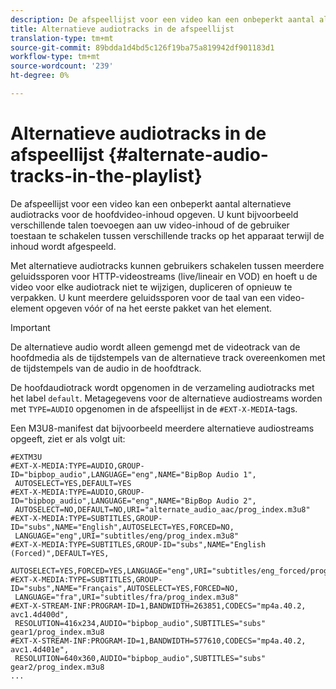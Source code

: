 ```yaml
---
description: De afspeellijst voor een video kan een onbeperkt aantal alternatieve audiotracks voor de hoofdvideo-inhoud opgeven. U kunt bijvoorbeeld verschillende talen toevoegen aan uw video-inhoud of de gebruiker toestaan te schakelen tussen verschillende tracks op het apparaat terwijl de inhoud wordt afgespeeld.
title: Alternatieve audiotracks in de afspeellijst
translation-type: tm+mt
source-git-commit: 89bdda1d4bd5c126f19ba75a819942df901183d1
workflow-type: tm+mt
source-wordcount: '239'
ht-degree: 0%

---
```



# Alternatieve audiotracks in de afspeellijst {#alternate-audio-tracks-in-the-playlist}

De afspeellijst voor een video kan een onbeperkt aantal alternatieve audiotracks voor de hoofdvideo-inhoud opgeven. U kunt bijvoorbeeld verschillende talen toevoegen aan uw video-inhoud of de gebruiker toestaan te schakelen tussen verschillende tracks op het apparaat terwijl de inhoud wordt afgespeeld.

Met alternatieve audiotracks kunnen gebruikers schakelen tussen meerdere geluidssporen voor HTTP-videostreams (live/lineair en VOD) en hoeft u de video voor elke audiotrack niet te wijzigen, dupliceren of opnieuw te verpakken. U kunt meerdere geluidssporen voor de taal van een video-element opgeven vóór of na het eerste pakket van het element.

>[!IMPORTANT]
>
>De alternatieve audio wordt alleen gemengd met de videotrack van de hoofdmedia als de tijdstempels van de alternatieve track overeenkomen met de tijdstempels van de audio in de hoofdtrack.

De hoofdaudiotrack wordt opgenomen in de verzameling audiotracks met het label `default`. Metagegevens voor de alternatieve audiostreams worden met `TYPE=AUDIO` opgenomen in de afspeellijst in de `#EXT-X-MEDIA`-tags.

Een M3U8-manifest dat bijvoorbeeld meerdere alternatieve audiostreams opgeeft, ziet er als volgt uit:

```
#EXTM3U
#EXT-X-MEDIA:TYPE=AUDIO,GROUP-ID="bipbop_audio",LANGUAGE="eng",NAME="BipBop Audio 1",
 AUTOSELECT=YES,DEFAULT=YES
#EXT-X-MEDIA:TYPE=AUDIO,GROUP-ID="bipbop_audio",LANGUAGE="eng",NAME="BipBop Audio 2",
 AUTOSELECT=NO,DEFAULT=NO,URI="alternate_audio_aac/prog_index.m3u8"
#EXT-X-MEDIA:TYPE=SUBTITLES,GROUP-ID="subs",NAME="English",AUTOSELECT=YES,FORCED=NO,
 LANGUAGE="eng",URI="subtitles/eng/prog_index.m3u8"
#EXT-X-MEDIA:TYPE=SUBTITLES,GROUP-ID="subs",NAME="English (Forced)",DEFAULT=YES,
 AUTOSELECT=YES,FORCED=YES,LANGUAGE="eng",URI="subtitles/eng_forced/prog_index.m3u8"
#EXT-X-MEDIA:TYPE=SUBTITLES,GROUP-ID="subs",NAME="Français",AUTOSELECT=YES,FORCED=NO,
 LANGUAGE="fra",URI="subtitles/fra/prog_index.m3u8"
#EXT-X-STREAM-INF:PROGRAM-ID=1,BANDWIDTH=263851,CODECS="mp4a.40.2, avc1.4d400d",
 RESOLUTION=416x234,AUDIO="bipbop_audio",SUBTITLES="subs" 
gear1/prog_index.m3u8
#EXT-X-STREAM-INF:PROGRAM-ID=1,BANDWIDTH=577610,CODECS="mp4a.40.2, avc1.4d401e",
 RESOLUTION=640x360,AUDIO="bipbop_audio",SUBTITLES="subs"
gear2/prog_index.m3u8
...
```

